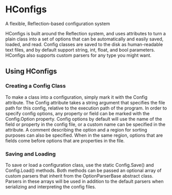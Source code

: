 # HConfigs
A flexible, Reflection-based configuration system

HConfigs is built around the Reflection system, and uses attributes to turn a plain class into a set of options that can be automatically and easily saved, loaded, and read. Config classes are saved to the disk as human-readable text files, and by default support string, int, float, and bool parameters. HConfigs also supports custom parsers for any type you might want.

## Using HConfigs
### Creating a Config Class
To make a class into a configuration, simply mark it with the Config attribute. The Config attribute takes a string argument that specifies the file path for this config, relative to the execution path of the program. In order to specify config options, any property or field can be marked with the Config.Option property. Config options by default will use the name of the field or property in the config file, or a custom name can be specified in the attribute. A comment describing the option and a region for sorting purposes can also be specified. When in the same region, options that are fields come before options that are properties in the file. 

### Saving and Loading
To save or load a configuration class, use the static Config.Save<T>() and Config.Load<T>() methods. Both methods can be passed an optional array of custom parsers that inherit from the OptionParserBase abstract class. Parsers in these arrays will be used in addition to the default parsers when serializing and interpreting the config files.

